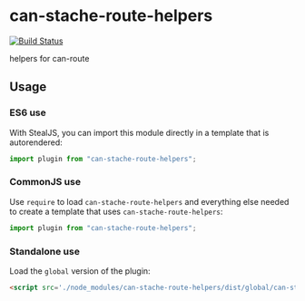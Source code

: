 # can-stache-route-helpers

[![Build Status](https://travis-ci.org/canjs/can-stache-route-helpers.svg?branch=master)](https://travis-ci.org/canjs/can-stache-route-helpers)

helpers for can-route

## Usage

### ES6 use

With StealJS, you can import this module directly in a template that is autorendered:

```js
import plugin from "can-stache-route-helpers";
```

### CommonJS use

Use `require` to load `can-stache-route-helpers` and everything else
needed to create a template that uses `can-stache-route-helpers`:

```js
import plugin from "can-stache-route-helpers";
```

### Standalone use

Load the `global` version of the plugin:

```html
<script src='./node_modules/can-stache-route-helpers/dist/global/can-stache-route-helpers.js'></script>
```

